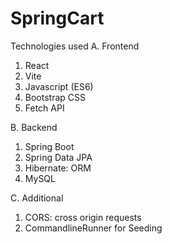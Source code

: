 # SpringCart

Technologies used
A. Frontend
  1. React
  2. Vite
  3. Javascript (ES6)
  4. Bootstrap CSS
  5. Fetch API

B. Backend
  1. Spring Boot
  2. Spring Data JPA
  3. Hibernate: ORM
  4. MySQL

C. Additional
  1. CORS: cross origin requests
  3. CommandlineRunner for Seeding
   

